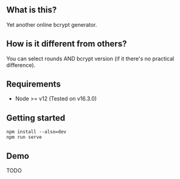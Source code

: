 ## What is this?
Yet another online bcrypt generator.

## How is it different from others?
You can select rounds AND bcrypt version (if it there's no practical difference).

## Requirements
* Node >= v12 (Tested on v16.3.0)

## Getting started
```shell script
npm install --also=dev
npm run serve
```

## Demo
TODO
